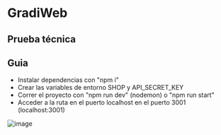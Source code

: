 # GradiWeb

## Prueba técnica

## Guia

- Instalar dependencias con "npm i"
- Crear las variables de entorno SHOP y API_SECRET_KEY
- Correr el proyecto con "npm run dev" (nodemon) o "npm run start"
- Acceder a la ruta en el puerto localhost en el puerto 3001 (localhost:3001)

![image](https://user-images.githubusercontent.com/47732101/184456713-95ec113c-7418-4e7c-9734-11ac1c6edfdc.png)
